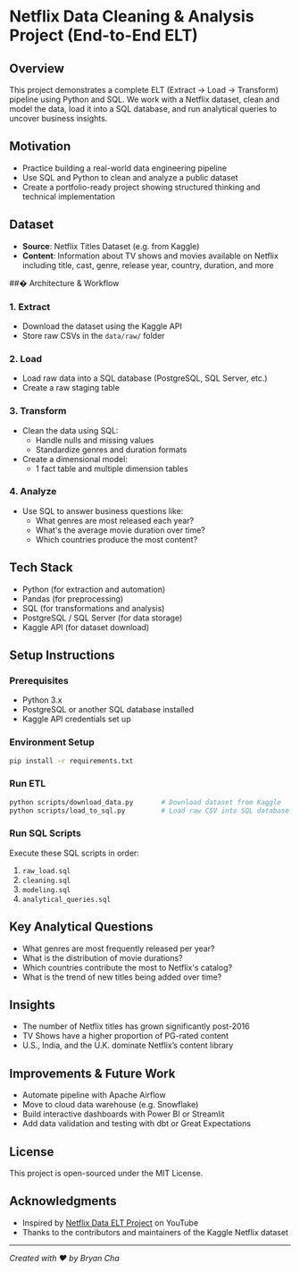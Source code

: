 # Netflix Data Cleaning & Analysis Project (End-to-End ELT)

## Overview
This project demonstrates a complete ELT (Extract → Load → Transform) pipeline using Python and SQL. We work with a Netflix dataset, clean and model the data, load it into a SQL database, and run analytical queries to uncover business insights.

## Motivation
- Practice building a real-world data engineering pipeline
- Use SQL and Python to clean and analyze a public dataset
- Create a portfolio-ready project showing structured thinking and technical implementation

## Dataset
- **Source**: Netflix Titles Dataset (e.g. from Kaggle)
- **Content**: Information about TV shows and movies available on Netflix including title, cast, genre, release year, country, duration, and more

##� Architecture & Workflow

### 1. Extract
- Download the dataset using the Kaggle API
- Store raw CSVs in the `data/raw/` folder

### 2. Load
- Load raw data into a SQL database (PostgreSQL, SQL Server, etc.)
- Create a raw staging table

### 3. Transform
- Clean the data using SQL:
  - Handle nulls and missing values
  - Standardize genres and duration formats
- Create a dimensional model:
  - 1 fact table and multiple dimension tables

### 4. Analyze
- Use SQL to answer business questions like:
  - What genres are most released each year?
  - What's the average movie duration over time?
  - Which countries produce the most content?


## Tech Stack
- Python (for extraction and automation)
- Pandas (for preprocessing)
- SQL (for transformations and analysis)
- PostgreSQL / SQL Server (for data storage)
- Kaggle API (for dataset download)

## Setup Instructions

### Prerequisites
- Python 3.x
- PostgreSQL or another SQL database installed
- Kaggle API credentials set up

### Environment Setup
```bash
pip install -r requirements.txt
```

### Run ETL
```bash
python scripts/download_data.py       # Download dataset from Kaggle
python scripts/load_to_sql.py         # Load raw CSV into SQL database
```

### Run SQL Scripts
Execute these SQL scripts in order:
1. `raw_load.sql`
2. `cleaning.sql`
3. `modeling.sql`
4. `analytical_queries.sql`

## Key Analytical Questions
- What genres are most frequently released per year?
- What is the distribution of movie durations?
- Which countries contribute the most to Netflix's catalog?
- What is the trend of new titles being added over time?

## Insights
- The number of Netflix titles has grown significantly post-2016
- TV Shows have a higher proportion of PG-rated content
- U.S., India, and the U.K. dominate Netflix’s content library

## Improvements & Future Work
- Automate pipeline with Apache Airflow
- Move to cloud data warehouse (e.g. Snowflake)
- Build interactive dashboards with Power BI or Streamlit
- Add data validation and testing with dbt or Great Expectations

## License
This project is open-sourced under the MIT License.

## Acknowledgments
- Inspired by [Netflix Data ELT Project](https://www.youtube.com/watch?v=ZnQwO6V7pec) on YouTube
- Thanks to the contributors and maintainers of the Kaggle Netflix dataset

---

*Created with ❤️ by Bryan Cha*

